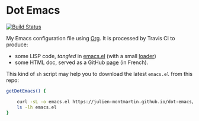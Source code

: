 # Dot Emacs

[![Build Status](https://travis-ci.com/julien-montmartin/dot-emacs.svg?branch=master)](https://travis-ci.com/julien-montmartin/dot-emacs)

My Emacs configuration file using [Org](https://orgmode.org/). It is processed by Travis CI to produce:

- some LISP code, *tangled* in [emacs.el](https://julien-montmartin.github.io/dot-emacs/emacs.el) (with a small [loader](https://julien-montmartin.github.io/dot-emacs/loader.el))
- some HTML doc, served as a GitHub [page](https://julien-montmartin.github.io/dot-emacs/emacs.html) (in French).


This kind of `sh` script may help you to download the latest `emacs.el` from this repo:

```bash
getDotEmacs() {

	curl -sL -o emacs.el https://julien-montmartin.github.io/dot-emacs/emacs.el
	ls -lh emacs.el
}
```
